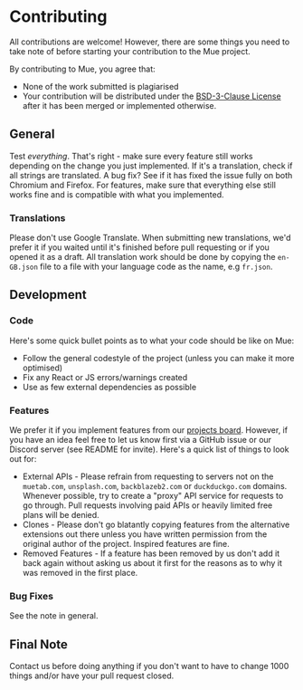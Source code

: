 # Contributing
All contributions are welcome! However, there are some things you need to take note of before starting your contribution to the Mue project.

By contributing to Mue, you agree that:
* None of the work submitted is plagiarised
* Your contribution will be distributed under the [BSD-3-Clause License](LICENSE) after it has been merged or implemented otherwise.

## General
Test *everything*. That's right - make sure every feature still works depending on the change you just implemented. If it's a translation, check if all strings are translated.
A bug fix? See if it has fixed the issue fully on both Chromium and Firefox. For features, make sure that everything else still works fine and is compatible with what you
implemented.

### Translations
Please don't use Google Translate. When submitting new translations, we'd prefer it if you waited until it's finished before pull requesting or if you opened it as a draft.
All translation work should be done by copying the ``en-GB.json`` file to a file with your language code as the name, e.g ``fr.json``.

## Development
### Code
Here's some quick bullet points as to what your code should be like on Mue:
* Follow the general codestyle of the project (unless you can make it more optimised)
* Fix any React or JS errors/warnings created
* Use as few external dependencies as possible

### Features
We prefer it if you implement features from our [projects board](https://github.com/mue/mue/projects). However, if you have an idea feel free to let us know first via a GitHub
issue or our Discord server (see README for invite). Here's a quick list of things to look out for:
* External APIs - Please refrain from requesting to servers not on the ``muetab.com``, ``unsplash.com``, ``backblazeb2.com`` or ``duckduckgo.com`` domains. Whenever possible, try to create
a "proxy" API service for requests to go through. Pull requests involving paid APIs or heavily limited free plans will be denied.
* Clones - Please don't go blatantly copying features from the alternative extensions out there unless you have written permission from the original author of the project.
Inspired features are fine.
* Removed Features - If a feature has been removed by us don't add it back again without asking us about it first for the reasons as to why it was removed in the first place.

### Bug Fixes
See the note in general.

## Final Note
Contact us before doing anything if you don't want to have to change 1000 things and/or have your pull request closed.
